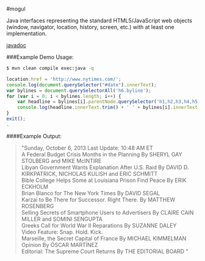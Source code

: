 #mogul

Java interfaces representing the standard HTML5/JavaScript web objects (window, navigator, location, history, screen, etc.) with at least one implementation.

[javadoc](http://snoblind.github.io/mogul/apidocs/overview-summary.html)


###Example Demo Usage:

```bash
$ mvn clean compile exec:java -q
```

```javascript
location.href = 'http://www.nytimes.com/';
console.log(document.querySelector("#date").innerText);
var bylines = document.querySelectorAll('h6.byline');
for (var i = 0; i < bylines.length; i++) {
    var headline = bylines[i].parentNode.querySelector('h1,h2,h3,h4,h5,h6,h7,h8');
    console.log(headline.innerText.trim() + ' ' + bylines[i].innerText.trim());
}
exit();
.
```

####Example Output:
> "Sunday, October 6, 2013 Last Update: 10:48 AM ET  
A Federal Budget Crisis Months in the Planning By SHERYL GAY STOLBERG and MIKE McINTIRE  
Libyan Government Wants Explanation After U.S. Raid By DAVID D. KIRKPATRICK, NICHOLAS KULISH and ERIC SCHMITT  
Bible College Helps Some at Louisiana Prison Find Peace By ERIK ECKHOLM  
Brian Blanco for The New York Times By DAVID SEGAL  
Karzai to Be There for Successor. Right There. By MATTHEW ROSENBERG  
Selling Secrets of Smartphone Users to Advertisers By CLAIRE CAIN MILLER and SOMINI SENGUPTA  
Greeks Call for World War II Reparations By SUZANNE DALEY  
Video Feature:  Snap. Hold. Kick.   
Marseille, the Secret Capital of France By MICHAEL KIMMELMAN  
Opinion By ÓSCAR MARTÍNEZ  
Editorial: The Supreme Court Returns By THE EDITORIAL BOARD  "
